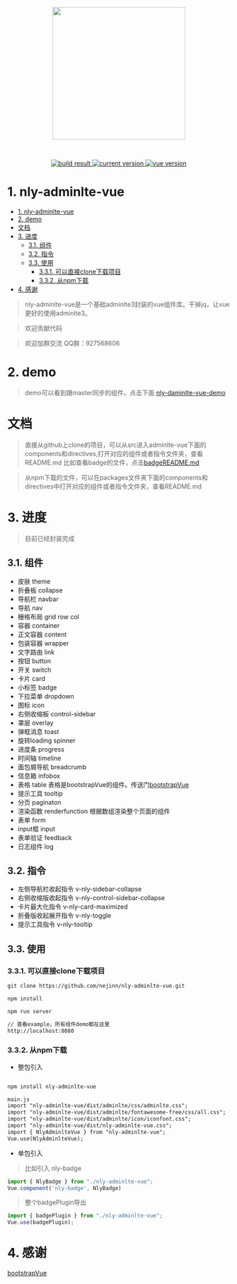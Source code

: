 <p align="center">
  <a href="https://github.com/nejinn/nly-adminlte-vue">
    <img src="https://github.com/nejinn/nly-adminlte-vue/blob/master/static/NLYREADME.png" width="300">
  </a>
</p>
<br>
<p align="center">
  <a href="https://travis-ci.org/github/nejinn/nly-adminlte-vue">
    <img src="https://img.shields.io/badge/build-passing-brightgreen" alt="build result">
  </a>
  <a href="https://www.npmjs.com/package/nly-adminlte-vue">
    <img src="https://img.shields.io/badge/npm-0.3.3-brightgreen" alt="current version">
  </a>
  <a href="https://cn.vuejs.org">
    <img src="https://img.shields.io/badge/vue.js-2.x-green" alt="vue version">
  </a>
</p>


# 1. nly-adminlte-vue
<!-- TOC -->

- [1. nly-adminlte-vue](#1-nly-adminlte-vue)
- [2. demo](#2-demo)
- [文档](#文档)
- [3. 进度](#3-进度)
  - [3.1. 组件](#31-组件)
  - [3.2. 指令](#32-指令)
  - [3.3. 使用](#33-使用)
    - [3.3.1. 可以直接clone下载项目](#331-可以直接clone下载项目)
    - [3.3.2. 从npm下载](#332-从npm下载)
- [4. 感谢](#4-感谢)

<!-- /TOC -->

> nly-adminlte-vue是一个基础adminlte3封装的vue组件库。干掉jq，让vue更好的使用adminlte3。

> 欢迎贡献代码

> 欢迎加群交流 QQ群：927568606

# 2. demo

> demo可以看到跟master同步的组件。点击下面
[nly-daminlte-vue-demo](https://nejinn.github.io/nly-adminlte-vue-demo)

# 文档

> 直接从github上clone的项目，可以从src进入adminlte-vue下面的components和directives,打开对应的组件或者指令文件夹，查看README.md
比如查看badge的文件，点击[badgeREADME.md](https://github.com/nejinn/nly-adminlte-vue/blob/master/src/nly-adminlte-vue/components/badge/README.md)

> 从npm下载的文件，可以在packages文件夹下面的components和directives中打开对应的组件或者指令文件夹，查看README.md

# 3. 进度

> 目前已经封装完成

## 3.1. 组件

* 皮肤  theme
* 折叠板 collapse
* 导航栏 navbar
* 导航 nav
* 栅格布局 grid row col
* 容器 container
* 正文容器 content
* 包装容器 wrapper
* 文字路由 link
* 按钮 button
* 开关 switch
* 卡片 card
* 小标签 badge
* 下拉菜单 dropdown
* 图标 icon
* 右侧收缩板 control-sidebar
* 罩层 overlay
* 弹框消息 toast
* 旋转loading spinner
* 进度条 progress
* 时间轴 timeline
* 面包屑导航 breadcrumb
* 信息箱 infobox
* 表格 table 表格是bootstrapVue的组件。传送门[bootstrapVue](https://bootstrap-vue.js.org)
* 提示工具 tooltip
* 分页 paginaton
* 渲染函数 renderfunction 根据数组渲染整个页面的组件
* 表单 form
* input框 input
* 表单验证 feedback
* 日志组件 log

## 3.2. 指令

* 左侧导航栏收起指令 v-nly-sidebar-collapse
* 右侧收缩版收起指令 v-nly-control-sidebar-collapse
* 卡片最大化指令 v-nly-card-maximized
* 折叠版收起展开指令 v-nly-toggle
* 提示工具指令 v-nly-tooltip

## 3.3. 使用

### 3.3.1. 可以直接clone下载项目

```html
git clone https://github.com/nejinn/nly-adminlte-vue.git

npm install 

npm run server

// 查看example，所有组件demo都在这里
http://localhost:8080
```

### 3.3.2. 从npm下载

* 整包引入
```html

npm install nly-adminlte-vue

main.js
import "nly-adminlte-vue/dist/adminlte/css/adminlte.css";
import "nly-adminlte-vue/dist/adminlte/fontawesome-free/css/all.css";
import "nly-adminlte-vue/dist/adminlte/icon/iconfont.css";
import "nly-adminlte-vue/dist/nly-adminlte-vue.css";
import { NlyAdminlteVue } from "nly-adminlte-vue";
Vue.use(NlyAdminlteVue);
```
* 单包引入

> 比如引入 nly-badge

```js
import { NlyBadge } from "./nly-adminlte-vue";
Vue.component('nly-badge', NlyBadge)
```

> 整个badgePlugin导出

```js
import { badgePlugin } from "./nly-adminlte-vue";
Vue.use(badgePlugin);
```

# 4. 感谢

[bootstrapVue](https://bootstrap-vue.js.org)
